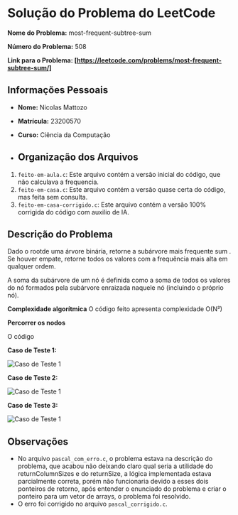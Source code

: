 # Solução do Problema do LeetCode

**Nome do Problema:** most-frequent-subtree-sum

**Número do Problema:** 508

**Link para o Problema: [https://leetcode.com/problems/most-frequent-subtree-sum/]** 

## Informações Pessoais
- **Nome:** Nicolas Mattozo
- **Matrícula:** 23200570
- **Curso:** Ciência da Computação

- ## Organização dos Arquivos
1. `feito-em-aula.c`: Este arquivo contém a versão inicial do código, que não calculava a frequencia.
2. `feito-em-casa.c`: Este arquivo contém a versão quase certa do código, mas feita sem consulta.
3. `feito-em-casa-corrigido.c`: Este arquivo contém a versão 100% corrigida do código com auxilio de IA.

## Descrição do Problema
Dado o rootde uma árvore binária, retorne a subárvore mais frequente sum . Se houver empate, retorne todos os valores com a frequência mais alta em qualquer ordem.

A soma da subárvore de um nó é definida como a soma de todos os valores do nó formados pela subárvore enraizada naquele nó (incluindo o próprio nó).

**Complexidade algorítmica**
O código feito apresenta complexidade O(N²)

**Percorrer os nodos**

O código 

**Caso de Teste 1:**

![Caso de Teste 1](teste1.png)

**Caso de Teste 2:**

![Caso de Teste 1](teste2.png)

 **Caso de Teste 3:**

![Caso de Teste 1](teste3.png)

## Observações
- No arquivo `pascal_com_erro.c`, o problema estava na descrição do problema, que acabou não deixando claro qual seria a utilidade do returnColumnSizes e do returnSize, a lógica implementada estava parcialmente correta, porém não funcionaria devido a esses dois ponteiros de retorno, após entender o enunciado do problema e criar o ponteiro para um vetor de arrays, o problema foi resolvido.
- O erro foi corrigido no arquivo `pascal_corrigido.c`.
